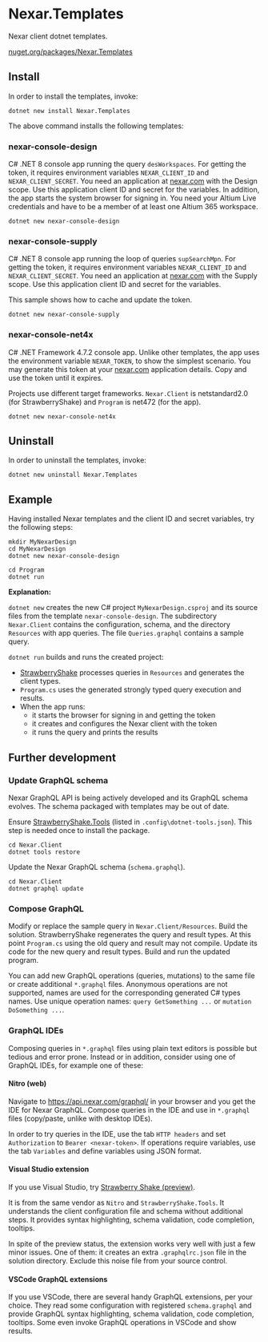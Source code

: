 # Nexar.Templates

[nexar.com]: https://nexar.com/
[StrawberryShake]: https://github.com/ChilliCream/hotchocolate

Nexar client dotnet templates.

[nuget.org/packages/Nexar.Templates](https://www.nuget.org/packages/Nexar.Templates/)

## Install

In order to install the templates, invoke:

```
dotnet new install Nexar.Templates
```

The above command installs the following templates:

### nexar-console-design

C# .NET 8 console app running the query `desWorkspaces`.
For getting the token, it requires environment variables `NEXAR_CLIENT_ID` and `NEXAR_CLIENT_SECRET`.
You need an application at [nexar.com] with the Design scope.
Use this application client ID and secret for the variables.
In addition, the app starts the system browser for signing in.
You need your Altium Live credentials and have to be a member of at least one Altium 365 workspace.

    dotnet new nexar-console-design

### nexar-console-supply

C# .NET 8 console app running the loop of queries `supSearchMpn`.
For getting the token, it requires environment variables `NEXAR_CLIENT_ID` and `NEXAR_CLIENT_SECRET`.
You need an application at [nexar.com] with the Supply scope.
Use this application client ID and secret for the variables.

This sample shows how to cache and update the token.

    dotnet new nexar-console-supply

### nexar-console-net4x

C# .NET Framework 4.7.2 console app.
Unlike other templates, the app uses the environment variable `NEXAR_TOKEN`, to show the simplest scenario.
You may generate this token at your [nexar.com] application details. Copy and use the token until it expires.

Projects use different target frameworks.
`Nexar.Client` is netstandard2.0 (for StrawberryShake) and `Program` is net472 (for the app).

    dotnet new nexar-console-net4x

## Uninstall

In order to uninstall the templates, invoke:

```
dotnet new uninstall Nexar.Templates
```

## Example

Having installed Nexar templates and the client ID and secret variables, try the following steps:

```
mkdir MyNexarDesign
cd MyNexarDesign
dotnet new nexar-console-design

cd Program
dotnet run
```

**Explanation:**

`dotnet new` creates the new C# project `MyNexarDesign.csproj` and its source files from the template `nexar-console-design`.
The subdirectory `Nexar.Client` contains the configuration, schema, and the directory `Resources` with app queries.
The file `Queries.graphql` contains a sample query.

`dotnet run` builds and runs the created project:

- [StrawberryShake] processes queries in `Resources` and generates the client types.
- `Program.cs` uses the generated strongly typed query execution and results.
- When the app runs:
    - it starts the browser for signing in and getting the token
    - it creates and configures the Nexar client with the token
    - it runs the query and prints the results

## Further development

### Update GraphQL schema

Nexar GraphQL API is being actively developed and its GraphQL schema evolves.
The schema packaged with templates may be out of date.

Ensure [StrawberryShake.Tools](https://www.nuget.org/packages/StrawberryShake.Tools) (listed in `.config\dotnet-tools.json`).
This step is needed once to install the package.

    cd Nexar.Client
    dotnet tools restore

Update the Nexar GraphQL schema (`schema.graphql`).

    cd Nexar.Client
    dotnet graphql update

### Compose GraphQL

Modify or replace the sample query in `Nexar.Client/Resources`.
Build the solution. StrawberryShake regenerates the query and result types.
At this point `Program.cs` using the old query and result may not compile.
Update its code for the new query and result types.
Build and run the updated program.

You can add new GraphQL operations (queries, mutations) to the same file or
create additional `*.graphql` files. Anonymous operations are not supported,
names are used for the corresponding generated C# types names. Use unique
operation names: `query GetSomething ...` or `mutation DoSomething ...`.

### GraphQL IDEs

Composing queries in `*.graphql` files using plain text editors is possible but tedious and error prone.
Instead or in addition, consider using one of GraphQL IDEs, for example one of these:

#### Nitro (web)

Navigate to <https://api.nexar.com/graphql/> in your browser and you get the IDE for Nexar GraphQL.
Compose queries in the IDE and use in `*.graphql` files (copy/paste, unlike with desktop IDEs).

In order to try queries in the IDE, use the tab `HTTP headers` and set `Authorization` to `Bearer <nexar-token>`.
If operations require variables, use the tab `Variables` and define variables using JSON format.

#### Visual Studio extension

If you use Visual Studio, try [Strawberry Shake (preview)](https://marketplace.visualstudio.com/items?itemName=ChilliCream.strawberryshake-visualstudio).

It is from the same vendor as `Nitro` and `StrawberryShake.Tools`.
It understands the client configuration file and schema without additional
steps. It provides syntax highlighting, schema validation, code completion,
tooltips.

In spite of the preview status, the extension works very well with just a few
minor issues. One of them: it creates an extra `.graphqlrc.json` file in the
solution directory. Exclude this noise file from your source control.

#### VSCode GraphQL extensions

If you use VSCode, there are several handy GraphQL extensions, per your choice.
They read some configuration with registered `schema.graphql` and provide
GraphQL syntax highlighting, schema validation, code completion, tooltips.
Some even invoke GraphQL operations in VSCode and show results.
